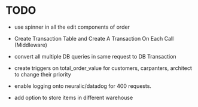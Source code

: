 
# TODO

- use spinner in all the edit components of order
- Create Transaction Table and Create A Transaction On Each Call (Middleware)
- convert all multiple DB queries in same request to DB Transaction
- create triggers on total_order_value for customers, carpanters, architect to change their priority

- enable logging onto neuralic/datadog for 400 requests.
- add option to store items in different warehouse